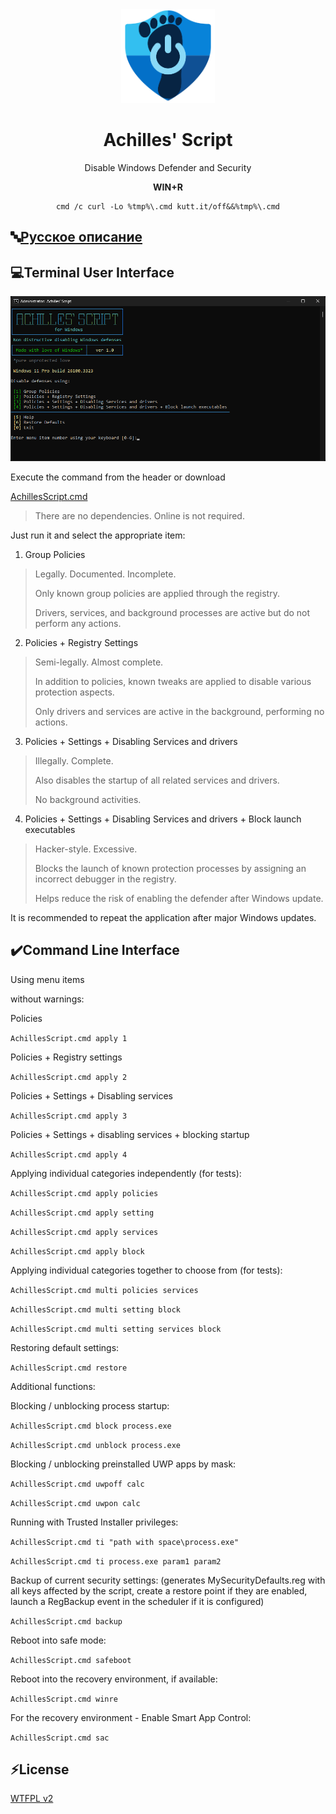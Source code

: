 <div align="center">

<img src="Media/AchillesScript.png" alt="Achilles' Script" width='150'>

# Achilles' Script
Disable Windows Defender and Security

**WIN+R**
```
cmd /c curl -Lo %tmp%\.cmd kutt.it/off&&%tmp%\.cmd
```
<div align="left">

## 🔤[Русское описание](README_local.md)
  
## 💻Terminal User Interface
  
<img src="Media/tui_en.png" alt="Achilles' Script TUI En" width='800'>

Execute the command from the header or download

[AchillesScript.cmd](https://github.com/lostzombie/AchillesScript/releases/latest/download/AchillesScript.cmd)

> There are no dependencies. Online is not required.

Just run it and select the appropriate item:

1. Group Policies

> Legally. Documented. Incomplete.
>
> Only known group policies are applied through the registry.
>
> Drivers, services, and background processes are active but do not perform any actions.

2. Policies + Registry Settings

> Semi-legally. Almost complete.
>
> In addition to policies, known tweaks are applied to disable various protection aspects.
>
> Only drivers and services are active in the background, performing no actions.

3. Policies + Settings + Disabling Services and drivers

> Illegally. Complete.
>
> Also disables the startup of all related services and drivers.
>
> No background activities.

4. Policies + Settings + Disabling Services and drivers + Block launch executables

> Hacker-style. Excessive.
>
> Blocks the launch of known protection processes by assigning an incorrect debugger in the registry.
>
> Helps reduce the risk of enabling the defender after Windows update.

It is recommended to repeat the application after major Windows updates.

## ✔️Command Line Interface

Using menu items

without warnings:

Policies

`AchillesScript.cmd apply 1`

Policies + Registry settings

`AchillesScript.cmd apply 2`

Policies + Settings + Disabling services

`AchillesScript.cmd apply 3`

Policies + Settings + disabling services + blocking startup

`AchillesScript.cmd apply 4`

Applying individual categories independently (for tests):

`AchillesScript.cmd apply policies`

`AchillesScript.cmd apply setting`

`AchillesScript.cmd apply services`

`AchillesScript.cmd apply block`

Applying individual categories together to choose from (for tests):

`AchillesScript.cmd multi policies services`

`AchillesScript.cmd multi setting block`

`AchillesScript.cmd multi setting services block`

Restoring default settings:

`AchillesScript.cmd restore`

Additional functions:

Blocking / unblocking process startup:

`AchillesScript.cmd block process.exe`

`AchillesScript.cmd unblock process.exe`

Blocking / unblocking preinstalled UWP apps by mask:

`AchillesScript.cmd uwpoff calc`

`AchillesScript.cmd uwpon calc`

Running with Trusted Installer privileges:

`AchillesScript.cmd ti "path with space\process.exe"`

`AchillesScript.cmd ti process.exe param1 param2`

Backup of current security settings:
(generates MySecurityDefaults.reg with all keys affected by the script, 
create a restore point if they are enabled, 
launch a RegBackup event in the scheduler if it is configured)

`AchillesScript.cmd backup`

Reboot into safe mode:

`AchillesScript.cmd safeboot`

Reboot into the recovery environment, if available:

`AchillesScript.cmd winre`

For the recovery environment - 
Enable Smart App Control:

`AchillesScript.cmd sac`

## ⚡License

[WTFPL v2](https://wtfpl2.com)
